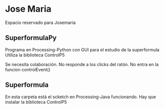# Jose Maria
Espacio reservado para Josemaria

## SuperformulaPy
Programa en Processing-Python con GUI para el estudio de la superformula
Utiliza la biblioteca ControlP5

Se necesita colaboración. No responde a los clicks del ratón. No entra en la funcion controlEvent()

## Superformula
En esta carpeta está el scketch en Processing-Java funcionando.
Hay que instalar la biblioteca ControlP5

